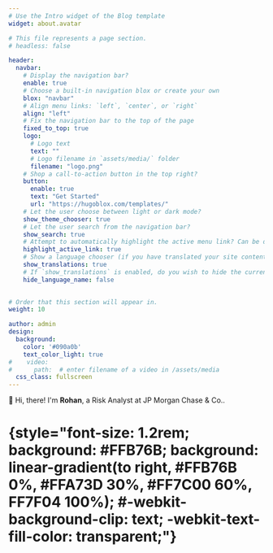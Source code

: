 ```yaml
---
# Use the Intro widget of the Blog template
widget: about.avatar

# This file represents a page section.
# headless: false

header:
  navbar:
    # Display the navigation bar?
    enable: true
    # Choose a built-in navigation blox or create your own
    blox: "navbar"
    # Align menu links: `left`, `center`, or `right`
    align: "left"
    # Fix the navigation bar to the top of the page
    fixed_to_top: true
    logo:
      # Logo text
      text: ""
      # Logo filename in `assets/media/` folder
      filename: "logo.png"
    # Shop a call-to-action button in the top right?
    button:
      enable: true
      text: "Get Started"
      url: "https://hugoblox.com/templates/"
    # Let the user choose between light or dark mode?
    show_theme_chooser: true
    # Let the user search from the navigation bar?
    show_search: true
    # Attempt to automatically highlight the active menu link? Can be disabled for complex sites.
    highlight_active_link: true
    # Show a language chooser (if you have translated your site content)?
    show_translations: true
    # If `show_translations` is enabled, do you wish to hide the current language name?
    hide_language_name: false
    

# Order that this section will appear in.
weight: 10

author: admin
design:
  background:
    color: '#090a0b'
    text_color_light: true
#    video:
#      path:  # enter filename of a video in /assets/media
  css_class: fullscreen
---
```


👋 Hi, there! I'm **Rohan**, a Risk Analyst at JP Morgan Chase & Co..
# {style="font-size: 1.2rem; background: #FFB76B; background: linear-gradient(to right, #FFB76B 0%, #FFA73D 30%, #FF7C00 60%, FF7F04 100%); #-webkit-background-clip: text; -webkit-text-fill-color: transparent;"}


